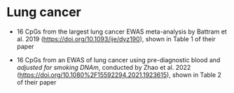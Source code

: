# Lung cancer

* 16 CpGs from the largest lung cancer EWAS meta-analysis by Battram et al. 2019 (https://doi.org/10.1093/ije/dyz190), shown in Table 1 of their paper

* 16 CpGs from an EWAS of lung cancer using pre-diagnostic blood and _adjusted for smoking DNAm_, conducted by Zhao et al. 2022 (https://doi.org/10.1080%2F15592294.2021.1923615), shown in Table 2 of their paper
